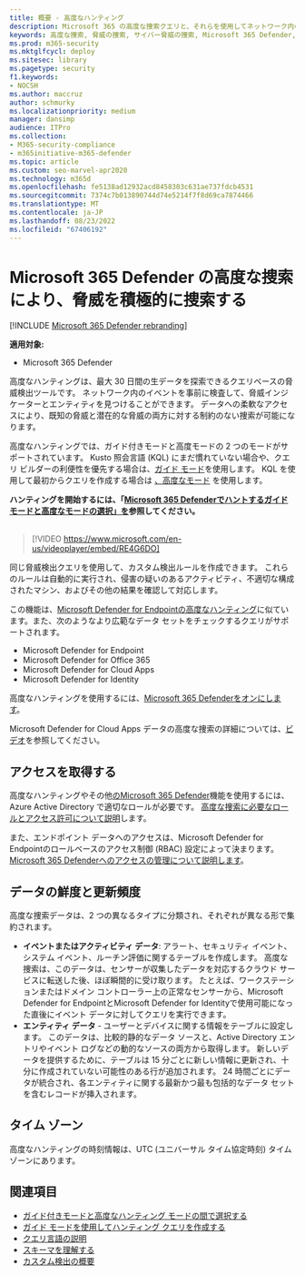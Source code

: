 ```yaml
---
title: 概要 - 高度なハンティング
description: Microsoft 365 の高度な捜索クエリと、それらを使用してネットワーク内の脅威と弱点を積極的に発見する方法について学習する
keywords: 高度な捜索, 脅威の捜索, サイバー脅威の捜索, Microsoft 365 Defender, microsoft 365, m365, 検索, クエリ, テレメトリ, カスタム検出, スキーマ, kusto
ms.prod: m365-security
ms.mktglfcycl: deploy
ms.sitesec: library
ms.pagetype: security
f1.keywords:
- NOCSH
ms.author: maccruz
author: schmurky
ms.localizationpriority: medium
manager: dansimp
audience: ITPro
ms.collection:
- M365-security-compliance
- m365initiative-m365-defender
ms.topic: article
ms.custom: seo-marvel-apr2020
ms.technology: m365d
ms.openlocfilehash: fe5138ad12932acd8458303c631ae737fdcb4531
ms.sourcegitcommit: 7374c7b013890744d74e5214f7f8d69ca7874466
ms.translationtype: MT
ms.contentlocale: ja-JP
ms.lasthandoff: 08/23/2022
ms.locfileid: "67406192"
---
```

# <a name="proactively-hunt-for-threats-with-advanced-hunting-in-microsoft-365-defender"></a>Microsoft 365 Defender の高度な捜索により、脅威を積極的に捜索する

[!INCLUDE [Microsoft 365 Defender rebranding](../includes/microsoft-defender.md)]


**適用対象:**
- Microsoft 365 Defender

高度なハンティングは、最大 30 日間の生データを探索できるクエリベースの脅威検出ツールです。 ネットワーク内のイベントを事前に検査して、脅威インジケーターとエンティティを見つけることができます。 データへの柔軟なアクセスにより、既知の脅威と潜在的な脅威の両方に対する制約のない捜索が可能になります。

高度なハンティングでは、ガイド付きモードと高度モードの 2 つのモードがサポートされています。 Kusto 照会言語 (KQL) にまだ慣れていない場合や、クエリ ビルダーの利便性を優先する場合は、[ガイド モード](advanced-hunting-query-builder.md)を使用します。 KQL を使用して最初からクエリを作成する場合は [、高度なモード](advanced-hunting-query-language.md) を使用します。 

**ハンティングを開始するには、「[Microsoft 365 Defenderでハントするガイドモードと高度なモードの選択」を](advanced-hunting-modes.md)参照してください。**
<br><br>

> [!VIDEO https://www.microsoft.com/en-us/videoplayer/embed/RE4G6DO]

同じ脅威検出クエリを使用して、カスタム検出ルールを作成できます。 これらのルールは自動的に実行され、侵害の疑いのあるアクティビティ、不適切な構成されたマシン、およびその他の結果を確認して対応します。

この機能は、[Microsoft Defender for Endpointの高度なハンティング](/windows/security/threat-protection/microsoft-defender-atp/advanced-hunting-overview)に似ています。また、次のようなより広範なデータ セットをチェックするクエリがサポートされます。

- Microsoft Defender for Endpoint
- Microsoft Defender for Office 365
- Microsoft Defender for Cloud Apps
- Microsoft Defender for Identity

高度なハンティングを使用するには、[Microsoft 365 Defenderをオンにします](m365d-enable.md)。

Microsoft Defender for Cloud Apps データの高度な捜索の詳細については、[ビデオ](https://www.microsoft.com/en-us/videoplayer/embed/RWFISa)を参照してください。 



## <a name="get-access"></a>アクセスを取得する
高度なハンティングやその他[のMicrosoft 365 Defender](microsoft-365-defender.md)機能を使用するには、Azure Active Directory で適切なロールが必要です。 [高度な捜索に必要なロールとアクセス許可について説明](custom-roles.md)します。

また、エンドポイント データへのアクセスは、Microsoft Defender for Endpointのロールベースのアクセス制御 (RBAC) 設定によって決まります。 [Microsoft 365 Defenderへのアクセスの管理について説明します](m365d-permissions.md)。


## <a name="data-freshness-and-update-frequency"></a>データの鮮度と更新頻度
高度な捜索データは、2 つの異なるタイプに分類され、それぞれが異なる形で集約されます。

- **イベントまたはアクティビティ データ**: アラート、セキュリティ イベント、システム イベント、ルーチン評価に関するテーブルを作成します。 高度な捜索は、このデータは、センサーが収集したデータを対応するクラウド サービスに転送した後、ほぼ瞬間的に受け取ります。 たとえば、ワークステーションまたはドメイン コントローラー上の正常なセンサーから、Microsoft Defender for EndpointとMicrosoft Defender for Identityで使用可能になった直後にイベント データに対してクエリを実行できます。
- **エンティティ データ** - ユーザーとデバイスに関する情報をテーブルに設定します。 このデータは、比較的静的なデータ ソースと、Active Directory エントリやイベント ログなどの動的なソースの両方から取得します。 新しいデータを提供するために、テーブルは 15 分ごとに新しい情報に更新され、十分に作成されていない可能性のある行が追加されます。 24 時間ごとにデータが統合され、各エンティティに関する最新かつ最も包括的なデータ セットを含むレコードが挿入されます。

## <a name="time-zone"></a>タイム ゾーン
高度なハンティングの時刻情報は、UTC (ユニバーサル タイム協定時刻) タイム ゾーンにあります。

## <a name="related-topics"></a>関連項目
- [ガイド付きモードと高度なハンティング モードの間で選択する](advanced-hunting-modes.md)
- [ガイド モードを使用してハンティング クエリを作成する](advanced-hunting-query-builder.md)
- [クエリ言語の説明](advanced-hunting-query-language.md)
- [スキーマを理解する](advanced-hunting-schema-tables.md)
- [カスタム検出の概要](custom-detections-overview.md)
